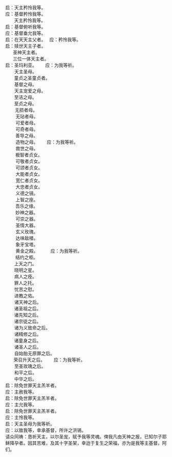 启：天主矜怜我等。    
应：基督矜怜我等。  
       天主矜怜我等。  
启：基督俯听我等。   
应：基督垂允我等。  
启：在天天主父者。   应：矜怜我等。  
启：赎世天主子者。    
      圣神天主者。  
      三位一体天主者。   
启：圣玛利亚。　     应：为我等祈。  
　　天主圣母。  
       童贞之圣童贞者。  
　　基督之母。  
　　天主宠爱之母。  
       至洁之母。  
       至贞之母。  
　    无损者母。  
　　 无玷者母。  
　　 可爱者母。  
　　 可奇者母。  
        善导之母。  
　　 造物之母。       应：为我等祈。  
　　 救世之母。  
        极智者贞女。  
　　 可敬者贞女。  
　　 可颂者贞女。     
　　 大能者贞女。  
　　 宽仁者贞女。  
　　 大忠者贞女。  
　　 义德之镜。  
　　 上智之座。　  
        吾乐之缘。  
        妙神之器。  
　　 可崇之器。  
　　 圣情大器。  
　　 玄义玫瑰。  
　　 达味敌楼。  
　　 象牙宝塔。  
　　 黄金之殿。          应：为我等祈。  
        结约之柜。  
       上天之门。  
　　晓明之星。      
　　病人之痊。  
       罪人之托。  
　　忧苦之慰。  
　　进教之佑。  
　　诸天神之后。  
       诸圣祖之后。  
       诸先知之后。  
       诸宗徒之后。  
　　诸为义致命之后。  
　　诸精修之后。  
       诸童身之后。  
　　诸圣人之后。  
　　自始胎无原罪之后。  
　   荣召升天之后。       应：为我等祈。  
　　至圣玫瑰之后。  
　　和平之后。      
　　中华之后。  
启：除免世罪天主羔羊者。  
应：主赦我等。  
启：除免世罪天主羔羊者。  
应：主允我等。  
启：除免世罪天主羔羊者。  
应：主怜我等。  
启：天主圣母为我等祈。  
应：以致我等，幸承基督，所许之洪锡。  
请众同祷：恳祈天主，以尔圣宠，赋予我等灵魂。俾我凡由天神之报，已知尔子耶稣降孕者。因其苦难，及其十字圣架，幸迨于复生之荣福，亦为是我等主基督。阿们。
